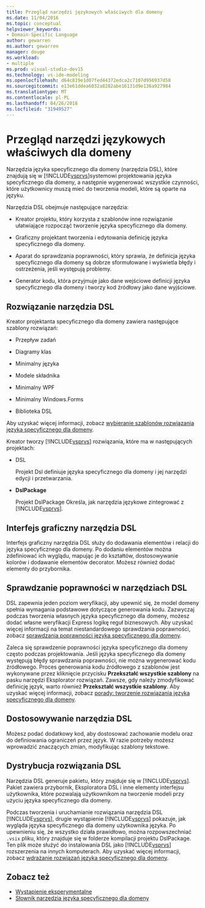 ```yaml
---
title: Przegląd narzędzi językowych właściwych dla domeny
ms.date: 11/04/2016
ms.topic: conceptual
helpviewer_keywords:
- Domain-Specific Language
author: gewarren
ms.author: gewarren
manager: douge
ms.workload:
- multiple
ms.prod: visual-studio-dev15
ms.technology: vs-ide-modeling
ms.openlocfilehash: d64c819e1d07fed44372edca2c7107d956937d58
ms.sourcegitcommit: e13e61ddea6032a8282abe16131d9e136a927984
ms.translationtype: MT
ms.contentlocale: pl-PL
ms.lasthandoff: 04/26/2018
ms.locfileid: "31949527"
---
```

# <a name="overview-of-domain-specific-language-tools"></a>Przegląd narzędzi językowych właściwych dla domeny
Narzędzia języka specyficznego dla domeny (narzędzia DSL), które znajdują się w [!INCLUDE[vsprvs](../code-quality/includes/vsprvs_md.md)]systemowi projektowania języka specyficznego dla domeny, a następnie wygenerować wszystkie czynności, które użytkownicy muszą mieć do tworzenia modeli, które są oparte na języku.

 Narzędzia DSL obejmuje następujące narzędzia:

-   Kreator projektu, który korzysta z szablonów inne rozwiązanie ułatwiające rozpocząć tworzenie języka specyficznego dla domeny.

-   Graficzny projektant tworzenia i edytowania definicję języka specyficznego dla domeny.

-   Aparat do sprawdzania poprawności, który sprawia, że definicja języka specyficznego dla domeny są dobrze sformułowane i wyświetla błędy i ostrzeżenia, jeśli występują problemy.

-   Generator kodu, która przyjmuje jako dane wejściowe definicji języka specyficznego dla domeny i tworzy kod źródłowy jako dane wyjściowe.

## <a name="the-dsl-tools-solution"></a>Rozwiązanie narzędzia DSL
 Kreator projektanta specyficznego dla domeny zawiera następujące szablony rozwiązań:

-   Przepływ zadań

-   Diagramy klas

-   Minimalny języka

-   Modele składnika

-   Minimalny WPF

-   Minimalny Windows.Forms

-   Biblioteka DSL

 Aby uzyskać więcej informacji, zobacz [wybieranie szablonów rozwiązania języka specyficznego dla domeny](../modeling/choosing-a-domain-specific-language-solution-template.md).

 Kreator tworzy [!INCLUDE[vsprvs](../code-quality/includes/vsprvs_md.md)] rozwiązania, które ma w następujących projektach:

-   DSL

     Projekt Dsl definiuje języka specyficznego dla domeny i jej narzędzi edycji i przetwarzania.

-   **DslPackage**

     Projekt DslPackage Określa, jak narzędzia językowe zintegrować z [!INCLUDE[vsprvs](../code-quality/includes/vsprvs_md.md)].

## <a name="the-dsl-tools-graphical-interface"></a>Interfejs graficzny narzędzia DSL
 Interfejs graficzny narzędzia DSL służy do dodawania elementów i relacji do języka specyficznego dla domeny. Po dodaniu elementów można zdefiniować ich wyglądu, mapując je do kształtów, dostosowywanie kolorów i dodawanie elementów decorator. Możesz również dodać elementy do przybornika.

## <a name="validation-in-dsl-tools"></a>Sprawdzanie poprawności w narzędziach DSL
 DSL zapewnia jeden poziom weryfikacji, aby upewnić się, że model domeny spełnia wymagania podstawowe dotyczące generowania kodu. Zazwyczaj podczas tworzenia własnych języka specyficznego dla domeny, możesz dodać własne weryfikacji Express logikę reguł biznesowych. Aby uzyskać więcej informacji na temat niestandardowego sprawdzania poprawności, zobacz [sprawdzania poprawności języka specyficznego dla domeny](../modeling/validation-in-a-domain-specific-language.md).

 Zaleca się sprawdzenie poprawności języka specyficznego dla domeny często podczas projektowania. Jeśli języka specyficznego dla domeny występują błędy sprawdzania poprawności, nie można wygenerować kodu źródłowego. Proces generowania kodu źródłowego z szablonów jest wykonywane przez kliknięcie przycisku **Przekształć wszystkie szablony** na pasku narzędzi Eksplorator rozwiązań. Zawsze, gdy należy zmodyfikować definicję język, warto również **Przekształć wszystkie szablony**. Aby uzyskać więcej informacji, zobacz [porady: tworzenie rozwiązania języka specyficznego dla domeny](../modeling/how-to-create-a-domain-specific-language-solution.md).

## <a name="customization-of-dsl-tools"></a>Dostosowywanie narzędzia DSL
 Możesz podać dodatkowy kod, aby dostosować zachowanie modelu oraz do definiowania ograniczeń przez język. W razie potrzeby możesz wprowadzić znaczących zmian, modyfikując szablony tekstowe.

## <a name="distributing-your-dsl-solution"></a>Dystrybucja rozwiązania DSL
 Narzędzia DSL generuje pakietu, który znajduje się w [!INCLUDE[vsprvs](../code-quality/includes/vsprvs_md.md)]. Pakiet zawiera przybornik, Eksploratora DSL i inne elementy interfejsu użytkownika, które pozwalają użytkownikom na tworzenie modeli przy użyciu języka specyficznego dla domeny.

 Podczas tworzenia i uruchamianie rozwiązania narzędzia DSL [!INCLUDE[vsprvs](../code-quality/includes/vsprvs_md.md)], drugie wystąpienie [!INCLUDE[vsprvs](../code-quality/includes/vsprvs_md.md)] pokazuje, jak wygląda języka specyficznego dla domeny użytkownika języka. Po upewnieniu się, że wszystko działa prawidłowo, można rozpowszechniać `.vsix` pliku, który znajduje się w folderze kompilacji projektu DslPackage. Ten plik może służyć do instalowania DSL jako [!INCLUDE[vsprvs](../code-quality/includes/vsprvs_md.md)] rozszerzenia na innych komputerach.  Aby uzyskać więcej informacji, zobacz [wdrażanie rozwiązań języka specyficznego dla domeny](../modeling/deploying-domain-specific-language-solutions.md).

## <a name="see-also"></a>Zobacz też

- [Wystąpienie eksperymentalne](../extensibility/the-experimental-instance.md)
- [Słownik narzędzia języka specyficznego dla domeny](http://msdn.microsoft.com/ca5e84cb-a315-465c-be24-76aa3df276aa)
